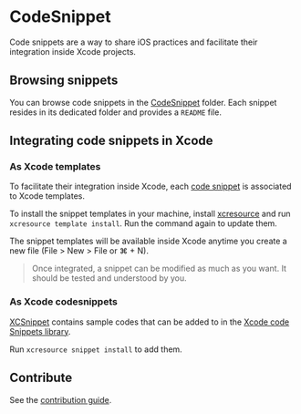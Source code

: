 #  CodeSnippet

Code snippets are a way to share iOS practices and facilitate their integration inside Xcode projects.

## Browsing snippets

You can browse code snippets in the [CodeSnippet](https://github.com/faberNovel/CodeSnippet_iOS/tree/master/CodeSnippet.md) folder. Each snippet resides in its dedicated folder and provides a `README` file.

## Integrating code snippets in Xcode

### As Xcode templates

To facilitate their integration inside Xcode, each [code snippet](https://github.com/faberNovel/CodeSnippet_iOS/tree/master/CodeSnippet.md) is associated to Xcode templates.

To install the snippet templates in your machine, install [xcresource](https://github.com/faberNovel/xcresource-cli) and run `xcresource template install`. Run the command again to update them.

The snippet templates will be available inside Xcode anytime you create a new file (File > New > File or ⌘ + N).

> Once integrated, a snippet can be modified as much as you want. It should be tested and understood by you.

### As Xcode codesnippets

[XCSnippet](https://github.com/faberNovel/CodeSnippet_iOS/tree/master/XcodeSnippet.md) contains sample codes that can be added to in the [Xcode code Snippets library](https://sarunw.com/posts/how-to-create-code-snippets-in-xcode/).

Run `xcresource snippet install` to add them.

## Contribute

See the [contribution guide](https://github.com/faberNovel/CodeSnippet_iOS/tree/master/Contributing.md).
